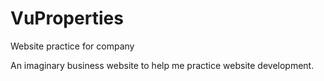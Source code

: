 # VuProperties
Website practice for company

An imaginary business website to help me practice website development.
